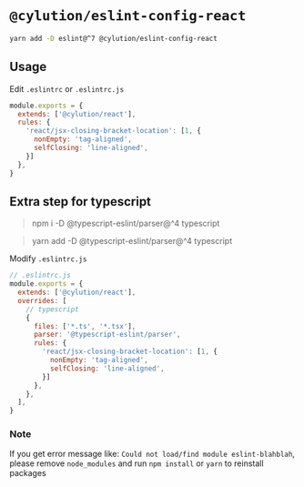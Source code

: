# `@cylution/eslint-config-react`

```bash
yarn add -D eslint@^7 @cylution/eslint-config-react
```
## Usage

Edit ``.eslintrc`` or ``.eslintrc.js``
```js
module.exports = {
  extends: ['@cylution/react'],
  rules: {
    'react/jsx-closing-bracket-location': [1, {
      nonEmpty: 'tag-aligned',
      selfClosing: 'line-aligned',
    }]
  },
}
```

## Extra step for typescript
> npm i -D @typescript-eslint/parser@^4 typescript

> yarn add -D @typescript-eslint/parser@^4 typescript

Modify `.eslintrc.js`
```js
// .eslintrc.js
module.exports = {
  extends: ['@cylution/react'],
  overrides: [
    // typescript
    {
      files: ['*.ts', '*.tsx'],
      parser: '@typescript-eslint/parser',
      rules: {
        'react/jsx-closing-bracket-location': [1, {
          nonEmpty: 'tag-aligned',
          selfClosing: 'line-aligned',
        }]
      },
    },
  ],
}
```

### Note
If you get error message like: `Could not load/find module eslint-blahblah`, please remove `node_modules` and run `npm install` or `yarn` to reinstall packages
